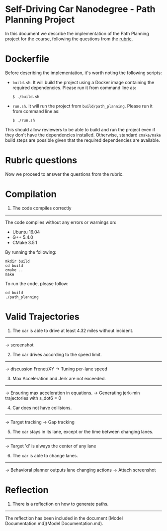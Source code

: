 Self-Driving Car Nanodegree - Path Planning Project
====================================================================

In this document we describe the implementation of the Path Planning project for the course,
following the questions from the [rubric](https://review.udacity.com/#!/projects/318/rubric).

Dockerfile
==========
Before describing the implementation, it's worth noting the following scripts:

- `build.sh`. It will build the project using a Docker image containing
the required dependencies. Please run it from command line as:

      $ ./build.sh

- `run.sh`. It will run the project from `build/path_planning`.
Please run it from command line as:

      $ ./run.sh

This should allow reviewers to be able to build and run the project
even if they don't have the dependencies installed.
Otherwise, standard `cmake/make` build steps are possible given that
the required dependencies are available.

Rubric questions
================
Now we proceed to answer the questions from the rubric.

Compilation
===========

1. The code compiles correctly
------------------------------
The code compiles without any errors or warnings on:

- Ubuntu 16.04
- G++ 5.4.0
- CMake 3.5.1

By running the following:

    mkdir build
    cd build
    cmake ..
    make

To run the code, please follow:

    cd build
    ./path_planning

Valid Trajectories
==================

1. The car is able to drive at least 4.32 miles without incident.
----------------------------------------------------------------
    
-> screenshot

2. The car drives according to the speed limit.
-----------------------------------------------

-> discussion Frenet/XY
-> Tuning per-lane speed

3. Max Acceleration and Jerk are not exceeded.
----------------------------------------------

-> Ensuring max acceleration in equations.
-> Generating jerk-min trajectories with s_dot6 = 0

4. Car does not have collisions.
--------------------------------

-> Target tracking
-> Gap tracking

5. The car stays in its lane, except or the time between changing lanes.
------------------------------------------------------------------------

-> Target 'd' is always the center of any lane

6. The car is able to change lanes.
-----------------------------------

-> Behavioral planner outputs lane changing actions
-> Attach screenshot

Reflection
==========
1. There is a reflection on how to generate paths.
--------------------------------------------------
The reflection has been included in the document [Model Documentation.md](Model Documentation.md).
